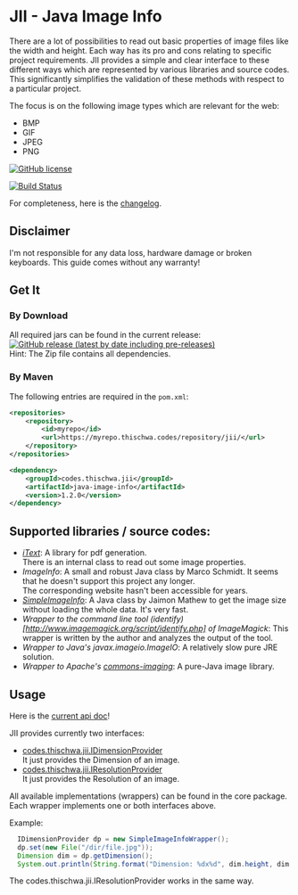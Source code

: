# JII - Java Image Info

There are a lot of possibilities to read out basic properties of image files like the width and height. Each way has its pro and cons relating to specific project requirements. JII provides a simple and clear interface to these different ways which are represented by various libraries and source codes. This significantly simplifies the validation of these methods with respect to a particular project.

The focus is on the following image types which are relevant for the web:

- BMP
- GIF
- JPEG
- PNG

[![GitHub license](https://img.shields.io/github/license/th-schwarz/JII)](https://github.com/th-schwarz/JII/blob/develop/LICENSE.txt)

[![Build Status](https://app.travis-ci.com/th-schwarz/JII.svg?branch=develop)](https://app.travis-ci.com/th-schwarz/JII)

For completeness, here is the [changelog](changelog.md).

## Disclaimer

I'm not responsible for any data loss, hardware damage or broken keyboards. This guide comes without any warranty!

## Get It

### By Download

All required jars can be found in the current release: 
[![GitHub release (latest by date including pre-releases)](https://img.shields.io/github/v/release/th-schwarz/JII?include_prereleases)](https://github.com/th-schwarz/JII/releases) <br>
Hint: The Zip file contains all dependencies.

### By Maven

The following entries are required in the ```pom.xml```:
```xml
<repositories>
	<repository>
		<id>myrepo</id>
		<url>https://myrepo.thischwa.codes/repository/jii/</url>
	</repository>
</repositories>

<dependency>
	<groupId>codes.thischwa.jii</groupId>
	<artifactId>java-image-info</artifactId>
	<version>1.2.0</version>
</dependency>
```

## Supported libraries / source codes:

- *[iText](http://sourceforge.net/projects/itext/)*: A library for pdf generation. <br>
  There is an internal class to read out some image properties.  
- *ImageInfo*: A small and robust Java class by Marco Schmidt. It seems that he doesn't support this project any longer.<br>
  The corresponding website hasn't been accessible for years.
- *[SimpleImageInfo](http://jaimonmathew.wordpress.com/2011/01/29/simpleimageinfo)*: A Java class by Jaimon Mathew
  to get the image size without loading the whole data. It's very fast.
- *Wrapper to the command line tool (identify)[http://www.imagemagick.org/script/identify.php] of ImageMagick*: This wrapper is
  written by the author and analyzes the output of the tool.
- *Wrapper to Java's javax.imageio.ImageIO*: A relatively slow pure JRE solution. 
- *Wrapper to Apache's [commons-imaging](https://commons.apache.org/proper/commons-imaging/}commons-imaging)*: A pure-Java image library.

## Usage

Here is the [current api doc](https://th-schwarz.github.io/JII/apidocs/index.html)!

JII provides currently two interfaces:

- [codes.thischwa.jii.IDimensionProvider](https://th-schwarz.github.io/JII/apidocs/codes/thischwa/jii/IDimensionProvider.html)<br>
  It just provides the Dimension of an image.
- [codes.thischwa.jii.IResolutionProvider](https://th-schwarz.github.io/JII/apidocs/codes/thischwa/jii/IResolutionProvider.html)<br>
  It just provides the Resolution of an image.

All available implementations (wrappers) can be found in the core package. Each wrapper implements one or both interfaces above.

Example:
```java
  IDimensionProvider dp = new SimpleImageInfoWrapper();
  dp.set(new File("/dir/file.jpg"));
  Dimension dim = dp.getDimension();
  System.out.println(String.format("Dimension: %dx%d", dim.height, dim.width));
```
The codes.thischwa.jii.IResolutionProvider works in the same way.
